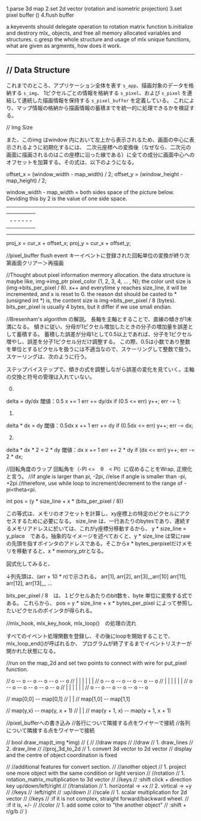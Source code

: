 1.parse 3d map
2.set 2d vector (rotation and isometric projection)
3.set pixel buffer ()
4.flush buffer

a.keyevents should delegate operation to rotation matrix function
b.initialize and destrory mlx_ objects, and free all memory allocated variables and structures.
c.gresp the whole structure and usage of mlx unique functions, what are given as argments, how does it work.

---

## // Data Structure

これまでのところ、アプリケーション全体を表す `s_app`、描画対象のデータを格納する `s_img`、
1ピクセルごとの情報を格納する `s_pixel`、および `s_pixel` を連結して連続した描画情報を保持する `s_pixel_buffer` を定義している。
これにより、マップ情報の格納から描画情報の蓄積までを統一的に処理できるかを検証する。

// Img Size

また、このimg はwindow 内において左上から表示されるため、画面の中心に表示されるように初期化するには、
二次元座標への変換後（なぜなら、二次元の画面に描画されるのはこの座標に沿った線である）に全ての成分に画面中心へのオフセットを加算する。その式は、以下のようになる。

offset_x = (window_width - map_width) / 2;
offset_y = (window_height - map_height) / 2;

window_width - map_width = both sides space of the picture below. Deviding this by 2 is the value of one side space.

 --------------
|              |
|    ------    |
|   |      |   |
|    ------    |
|              |
 --------------

proj_x = cur_x + offset_x;
proj_y = cur_x + offset_y;


//pixel_buffer flush event
キーイベントに登録された回転単位の変換が終り次第画面クリアー＞再描画


//Thought about pixel information mermory allocation.
the data structure is maybe like,
img->img_ptr
pixel_color {1, 2, 3, 4, ... , N};
the color unit size is (img->bits_per_pixel / 8).
x++ and everytime y reaches size_line, it will be incremented,
and x is reset to 0.
the reason dst should be casted to *(unsigned int *) is,
the content size is img->bits_per_pixel / 8 (bytes).
bits_per_pixel is usually 4 bytes, but it differ if we use small endian.

//Bresenham's algorithm の解説。
長軸を主軸とすることで、直線の傾きが1未満になる。
傾きに従い、分母が1ピクセル増加したときの分子の増加量を誤差として蓄積する。
蓄積した誤差が分母1として0.5以上であれば、分子を1ピクセル増やし、誤差を分子1ピクセル分だけ調整する。
この際、0.5は小数であり整数を単位とするピクセルを扱うには不適当なので、スケーリングして整数で扱う。
スケーリングは、次のように行う。

ステップバイステップで、傾きの式を調整しながら誤差の変化を見ていく。主軸の交換と符号の管理は入れていない。

0.
delta = dy/dx
閾値：0.5
x += 1
err += dy/dx
if (0.5 <= err)
	y++; err -= 1;

1.
delta * dx = dy
閾値：0.5dx
x += 1
err += dy
if (0.5dx <= err)
	y++; err -= dx;

2.
delta * dx * 2 = 2 * dy
閾値：dx
x += 1
err += 2 * dy
if (dx <= err)
	y++; err -= 2 * dx;

//回転角度のラップ
回転角を（-PI <=　θ　< PI）に収めることをWrap, 正規化と言う。
//if angle is larger than pi, -2pi,
//else if angle is smaller than -pi, +2pi
//therefore, use while loop to increment/decrement to the range of -pi<theta<pi.

int pos = (y * size_line + x * (bits_per_pixel / 8))

この等式は、メモリのオフセットを計算し、xy座標上の特定のピクセルにアクセスするために必要になる。
size_line は、一行あたりのbytesであり、連続するメモリアドレスに於いては、これがy座標分移動するから、
y * size_line = y_place　である。抽象的なイメージを述べておくと、y * size_line は常にrawの先頭を指すポインタのアドレスである。そこからx * bytes_perpixelだけメモリを移動すると、x * memory_ptrとなる。

図式化してみると、

↓列先頭は、(arr + 10 * n)で示される。
arr[1], arr[2], arr[3],,,arr[10]
arr[11], arr[12], arr[13],,,
...

bits_per_pixel / 8　は、１ピクセルあたりのbit数を、byte 単位に変換する式である。
これらから、
pos = y * size_line + x * bytes_per_pixel
によって参照したいピクセルのポインタが得られる。

//mlx_hook, mlx_key_hook, mlx_loop()　の処理の流れ

すべてのイベント処理関数を登録し、その後にloopを開始することで、mlx_loop_end()が呼ばれるか、
プログラムが終了するまでイベントリスナーが開かれた状態になる。



<LINE DRAWING ALGORITYM>
//run on the map_2d and set two points to connect with wire for put_pixel function.

// o -- o -- o -- o -- o -- o 
// |    |    |    |    |    |
// o -- o -- o -- o -- o -- o 
// |    |    |    |    |    |
// o -- o -- o -- o -- o -- o 
// |    |    |    |    |    |
// o -- o -- o -- o -- o -- o 

// map[0,0] -- map[0,1]
// |               |
// map[1,0] -- map[1,1]

// map(y,x) -- map(y, x + 1)
// |               |
// map(y + 1, x) -- map(y + 1, x + 1)

//pixel_bufferへの書き込み
//各行について隣接する点をワイヤーで接続
//各列について隣接する点をワイヤーで接続



<History>
// bool draw_map(t_img *img)
// {
// 	//draw maps
// 	//draw
// 	1. draw_lines
// 	2. draw_line
// 	//proj_3d_to_2d
// 	1. convert<proj> 3d vector to 2d vector
// display and the centre of object coordination is fixed

// //additional features for convert<proj> section.
// 	//another object
// 	1. project one more object with the same condition or light version
// 	//rotation
// 	1. rotation_matrix_multiplication to 3d vector
// 		//keys
// 			:shift click + direction key up/down/left/right
// 	//translation
// 	1. horizontal -> +x
// 	2. virtical -> +y
// 		//keys
// 		:left/right
// 		:up/down
// 	//scale
// 	1. scalar multiplication for 2d vector
// 		//keys
// 		:if it is not complex, straight forward/backward wheel.
// 		:if it is, +/-
// 	//color
// 	1. add some color to "the another object"
// 		:shift + r/g/b
// }

